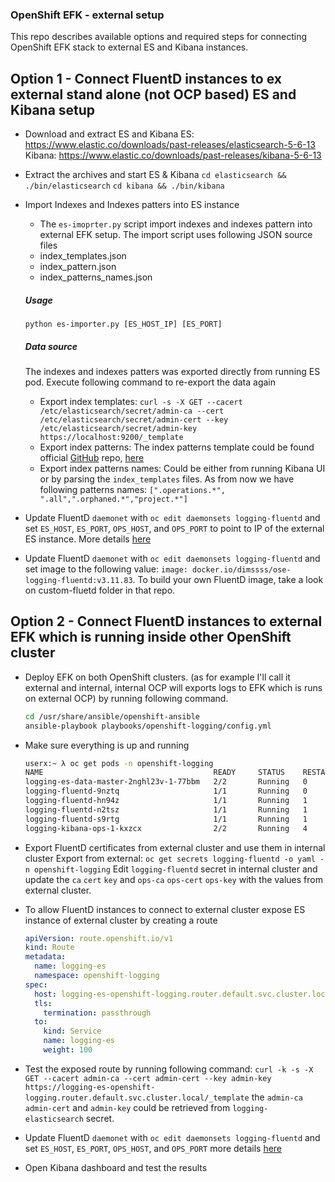 ###  OpenShift EFK  - external setup 
This repo describes available options and required steps for 
connecting OpenShift EFK stack to external ES and Kibana instances.

## Option 1 - Connect FluentD instances to ex external stand alone (not OCP based) ES and Kibana setup
- Download and extract ES and Kibana
    ES: https://www.elastic.co/downloads/past-releases/elasticsearch-5-6-13
    Kibana: https://www.elastic.co/downloads/past-releases/kibana-5-6-13
- Extract the archives and start ES & Kibana
    `cd elasticsearch && ./bin/elasticsearch`
    `cd kibana && ./bin/kibana`
- Import Indexes and Indexes patters into ES instance    
     - The `es-imoprter.py` script import indexes and indexes pattern into external EFK setup. 
    The import script uses following JSON source files
    - index_templates.json 
    - index_pattern.json
    - index_patterns_names.json
    
    ##### Usage 
    `python es-importer.py [ES_HOST_IP] [ES_PORT]`
    
    #####  Data source 
    The indexes and indexes patters was exported directly from running ES pod. 
    Execute following command to re-export the data again
    - Export index templates:  `curl -s -X GET --cacert /etc/elasticsearch/secret/admin-ca --cert /etc/elasticsearch/secret/admin-cert --key /etc/elasticsearch/secret/admin-key https://localhost:9200/_template`
    - Export index patterns: The index patterns template could be found official [GitHub](https://github.com/openshift/origin-aggregated-logging) repo, [here](https://raw.githubusercontent.com/openshift/origin-aggregated-logging/master/elasticsearch/index_patterns/com.redhat.viaq-openshift.index-pattern.json)
    - Export index patterns names: Could be either from running Kibana UI or 
    by parsing the `index_templates` files. 
    As from now we have following patterns names: 
    `[".operations.*", ".all",".orphaned.*","project.*"]`
- Update FluentD `daemonet` with `oc edit daemonsets logging-fluentd` and set 
    `ES_HOST`, `ES_PORT`, `OPS_HOST`, and `OPS_PORT` to point to IP of the external ES instance. More details [here](https://docs.openshift.com/container-platform/3.11/install_config/aggregate_logging.html#sending-logs-to-an-external-elasticsearch-instance)
- Update FluentD `daemonet` with `oc edit daemonsets logging-fluentd` and set image to the following value: `image: docker.io/dimssss/ose-logging-fluentd:v3.11.83`. To build your own FluentD image, take a look on custom-fluetd folder in that repo.
 

## Option 2 - Connect FluentD instances to external EFK which is running inside other OpenShift cluster
- Deploy EFK on both OpenShift clusters. (as for example I'll call it external and internal, internal OCP will exports logs to EFK which is runs on external OCP) by running following command.     
    ```bash
    cd /usr/share/ansible/openshift-ansible
    ansible-playbook playbooks/openshift-logging/config.yml 
    ```
- Make sure everything is up and running 
    ```bash
    userx:~ λ oc get pods -n openshift-logging
    NAME                                      READY     STATUS    RESTARTS   AGE
    logging-es-data-master-2nghl23v-1-77bbm   2/2       Running   0          20m
    logging-fluentd-9nztq                     1/1       Running   0          22m
    logging-fluentd-hn94z                     1/1       Running   1          2d
    logging-fluentd-n2tsz                     1/1       Running   1          2d
    logging-fluentd-s9rtg                     1/1       Running   1          2d
    logging-kibana-ops-1-kxzcx                2/2       Running   4          3d
    ```
- Export FluentD certificates from external cluster and use them in internal cluster
    Export from external: `oc get secrets logging-fluentd -o yaml -n openshift-logging`
    Edit `logging-fluentd` secret in internal cluster and update the `ca` `cert` `key` and `ops-ca` `ops-cert` `ops-key` with the values from external cluster.

- To allow FluentD instances to connect to external cluster expose ES instance of external cluster by creating a route
    ```yaml
    apiVersion: route.openshift.io/v1
    kind: Route
    metadata:
      name: logging-es
      namespace: openshift-logging
    spec:
      host: logging-es-openshift-logging.router.default.svc.cluster.local
      tls:
        termination: passthrough
      to:
        kind: Service
        name: logging-es
        weight: 100
    ```
- Test the exposed route by running following command: `curl -k -s -X GET --cacert admin-ca --cert admin-cert --key admin-key https://logging-es-openshift-logging.router.default.svc.cluster.local/_template`
    the `admin-ca`  `admin-cert` and `admin-key` could be retrieved from `logging-elasticsearch` secret. 

- Update FluentD `daemonet` with `oc edit daemonsets logging-fluentd` and set `ES_HOST`, `ES_PORT`, `OPS_HOST`, and `OPS_PORT` more details [here](https://docs.openshift.com/container-platform/3.11/install_config/aggregate_logging.html#sending-logs-to-an-external-elasticsearch-instance)

- Open Kibana dashboard and test the results


